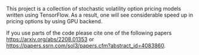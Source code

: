 This project is a collection of stochastic volatility option pricing models written using TensorFlow. As a result, one will see considerable speed up in pricing options by using GPU backend.

If you use parts of the code please cite one of the following papers
https://arxiv.org/abs/2208.01353 or https://papers.ssrn.com/sol3/papers.cfm?abstract_id=4083860.
